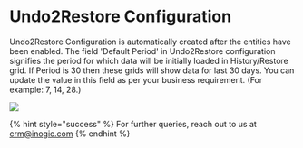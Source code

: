# Undo2Restore Configuration

Undo2Restore Configuration is automatically created after the entities have been enabled. The field 'Default Period' in Undo2Restore configuration signifies the period for which data will be initially loaded in History/Restore grid.  If Period is 30 then these grids will show data for last 30 days.  You can update the value in this field as per your business requirement. (For example: 7, 14, 28.)

![](../../.gitbook/assets/C2U\_6.1.png)

{% hint style="success" %}
For further queries, reach out to us at [crm@inogic.com](mailto:crm@inogic.com)
{% endhint %}
